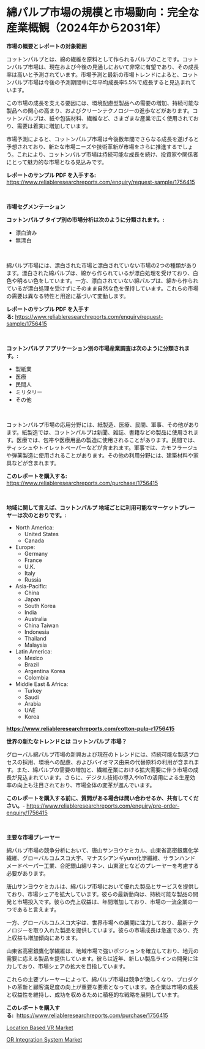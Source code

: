 <p><h1>綿パルプ市場の規模と市場動向：完全な産業概観（2024年から2031年）</h1></p><p><strong>市場の概要とレポートの対象範囲</strong></p>
<p><p>コットンパルプとは、綿の繊維を原料として作られるパルプのことです。コットンパルプ市場は、現在および今後の見通しにおいて非常に有望であり、その成長率は高いと予測されています。市場予測と最新の市場トレンドによると、コットンパルプ市場は今後の予測期間中に年平均成長率5.5%で成長すると見込まれています。</p><p>この市場の成長を支える要因には、環境配慮型製品への需要の増加、持続可能な製品への関心の高まり、およびクリーンテクノロジーの進歩などがあります。コットンパルプは、紙や包装材料、繊維など、さまざまな産業で広く使用されており、需要は着実に増加しています。</p><p>市場予測によると、コットンパルプ市場は今後数年間でさらなる成長を遂げると予想されており、新たな市場ニーズや技術革新が市場をさらに推進するでしょう。これにより、コットンパルプ市場は持続可能な成長を続け、投資家や関係者にとって魅力的な市場となる見込みです。</p></p>
<p><strong>レポートのサンプル PDF を入手する:</strong> <a href="https://www.reliableresearchreports.com/enquiry/request-sample/1756415">https://www.reliableresearchreports.com/enquiry/request-sample/1756415</a></p>
<p>&nbsp;</p>
<p><strong>市場セグメンテーション</strong></p>
<p><strong>コットンパルプ タイプ別の市場分析は次のように分類されます。:</strong></p>
<p><ul><li>漂白済み</li><li>無漂白</li></ul></p>
<p>&nbsp;</p>
<p><p>綿パルプ市場には、漂白された市場と漂白されていない市場の2つの種類があります。漂白された綿パルプは、綿から作られているが漂白処理を受けており、白色や明るい色をしています。一方、漂白されていない綿パルプは、綿から作られているが漂白処理を受けずにそのまま自然な色を保持しています。これらの市場の需要は異なる特性と用途に基づいて変動します。</p></p>
<p><strong>レポートのサンプル PDF を入手する:</strong>&nbsp;<a href="https://www.reliableresearchreports.com/enquiry/request-sample/1756415">https://www.reliableresearchreports.com/enquiry/request-sample/1756415</a></p>
<p>&nbsp;</p>
<p><strong> コットンパルプ アプリケーション別の市場産業調査は次のように分類されます。:</strong></p>
<p><ul><li>製紙業</li><li>医療</li><li>民間人</li><li>ミリタリー</li><li>その他</li></ul></p>
<p>&nbsp;</p>
<p><p>コットンパルプ市場の応用分野には、紙製造、医療、民間、軍事、その他があります。紙製造では、コットンパルプは新聞、雑誌、書籍などの製品に使用されます。医療では、包帯や医療用品の製造に使用されることがあります。民間では、ティッシュやトイレットペーパーなどが含まれます。軍事では、カモフラージュや弾薬製造に使用されることがあります。その他の利用分野には、建築材料や家具などが含まれます。</p></p>
<p><strong>このレポートを購入する:</strong>&nbsp; <a href="https://www.reliableresearchreports.com/purchase/1756415">https://www.reliableresearchreports.com/purchase/1756415</a></p>
<p>&nbsp;</p>
<p><strong>地域に関して言えば、コットンパルプ 地域ごとに利用可能なマーケットプレーヤーは次のとおりです。:</strong></p>
<p><ul>
    <li>
        North America:
        <ul>
            <li>United States</li>
            <li>Canada</li>
        </ul>
    </li>
    <li>
        Europe:
        <ul>
            <li>Germany</li>
            <li>France</li>
            <li>U.K.</li>
            <li>Italy</li>
            <li>Russia</li>
        </ul>
    </li>
    <li>
        Asia-Pacific:
        <ul>
            <li>China</li>
            <li>Japan</li>
            <li>South Korea</li>
            <li>India</li>
            <li>Australia</li>
            <li>China Taiwan</li>
            <li>Indonesia</li>
            <li>Thailand</li>
            <li>Malaysia</li>
        </ul>
    </li>
    <li>
        Latin America:
        <ul>
            <li>Mexico</li>
            <li>Brazil</li>
            <li>Argentina Korea</li>
            <li>Colombia</li>
        </ul>
    </li>
    <li>
        Middle East & Africa:
        <ul>
            <li>Turkey</li>
            <li>Saudi</li>
            <li>Arabia</li>
            <li>UAE</li>
            <li>Korea</li>
        </ul>
    </li>
    </ul></p>
<p><strong><a href="https://www.reliableresearchreports.com/cotton-pulp-r1756415">https://www.reliableresearchreports.com/cotton-pulp-r1756415</a></strong>&nbsp;</p>
<p><strong>世界の新たなトレンドとは コットンパルプ 市場？</strong></p>
<p><p>グローバル綿パルプ市場の新興および現在のトレンドには、持続可能な製造プロセスの採用、環境への配慮、およびバイオマス由来の代替原料の利用が含まれます。また、綿パルプの需要の増加と、繊維産業における拡大需要に伴う市場の成長が見込まれています。さらに、デジタル技術の導入やIoTの活用による生産効率の向上も注目されており、市場全体の変革が進んでいます。</p></p>
<p><strong>このレポートを購入する前に、質問がある場合は問い合わせるか、共有してください。</strong>- <a href="https://www.reliableresearchreports.com/enquiry/pre-order-enquiry/1756415">https://www.reliableresearchreports.com/enquiry/pre-order-enquiry/1756415</a></p>
<p>&nbsp;</p>
<p><strong>主要な市場プレーヤー</strong></p>
<p><p>綿パルプ市場の競争分析において、唐山サンヨウケミカル、山東省高密銀鷹化学繊維、グローバルコムスコ大宇、マナスシアンギyunn化学繊維、サランハンドメードペーパー工業、合肥銀山綿リネン、山東波ヒなどのプレーヤーを考慮する必要があります。</p><p>唐山サンヨウケミカルは、綿パルプ市場において優れた製品とサービスを提供しており、市場シェアを拡大しています。彼らの最新動向は、持続可能な製品の開発と市場投入です。彼らの売上収益は、年間増加しており、市場の一流企業の一つであると言えます。</p><p>一方、グローバルコムスコ大宇は、世界市場への展開に注力しており、最新テクノロジーを取り入れた製品を提供しています。彼らの市場成長は急速であり、売上収益も増加傾向にあります。</p><p>山東省高密銀鷹化学繊維は、地域市場で強いポジションを確立しており、地元の需要に応える製品を提供しています。彼らは近年、新しい製品ラインの開発に注力しており、市場シェアの拡大を目指しています。</p><p>これらの主要プレーヤーによって、綿パルプ市場は競争が激しくなり、プロダクトの革新と顧客満足度の向上が重要な要素となっています。各企業は市場の成長と収益性を維持し、成功を収めるために積極的な戦略を展開しています。</p></p>
<p><strong>このレポートを購入する:</strong>&nbsp;&nbsp;<a href="https://www.reliableresearchreports.com/purchase/1756415">https://www.reliableresearchreports.com/purchase/1756415</a></p>
<p><p><a href="https://github.com/brenzgnarento/Market-Research-Report-List-2/blob/main/location-based-vr-market.md">Location Based VR Market</a></p><p><a href="https://github.com/jerrycopelandthomaswsqd8q/Market-Research-Report-List-2/blob/main/or-integration-system-market.md">OR Integration System Market</a></p></p>